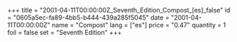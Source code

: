 +++
title = "2001-04-11T00:00:00Z_Seventh_Edition_Compost_[es]_false"
id = "0605a5ec-fa89-4bb5-b444-439a285f5045"
date = "2001-04-11T00:00:00Z"
name = "Compost"
lang = ["es"]
price = "0.47"
quantity = 1
foil = false
set = "Seventh Edition"
+++
